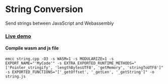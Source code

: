 # String Conversion
Send strings between JavaScript and Webassembly

### <a href="https://togekk.github.io/wasm/" target="_blank">Live demo</a>

#### Compile wasm and js file
`emcc string.cpp -O3 -s WASM=1 -s MODULARIZE=1 -s EXPORT_NAME="'MyCode'" -s EXTRA_EXPORTED_RUNTIME_METHODS="['Pointer_stringify', 'lengthBytesUTF8', 'getMemory', 'stringToUTF8']" -s EXPORTED_FUNCTIONS="['_getOffset', '_getLen', '_getString']" -o string.js`

